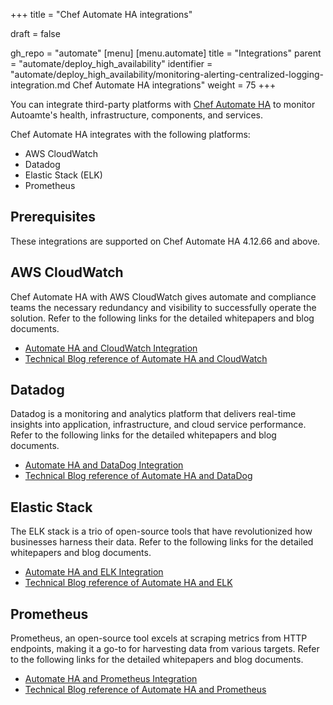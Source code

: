 +++
title = "Chef Automate HA integrations"

draft = false

gh_repo = "automate"
[menu]
  [menu.automate]
    title = "Integrations"
    parent = "automate/deploy_high_availability"
    identifier = "automate/deploy_high_availability/monitoring-alerting-centralized-logging-integration.md Chef Automate HA integrations"
    weight = 75
+++

You can integrate third-party platforms with [Chef Automate HA](/automate/ha) to monitor Autoamte's health, infrastructure, components, and services.

Chef Automate HA integrates with the following platforms:

- AWS CloudWatch
- Datadog
- Elastic Stack (ELK)
- Prometheus

## Prerequisites

These integrations are supported on Chef Automate HA 4.12.66 and above.

## AWS CloudWatch

Chef Automate HA with AWS CloudWatch gives automate and compliance teams the necessary redundancy and visibility to successfully operate the solution. Refer to the following links for the detailed whitepapers and blog documents.

- [Automate HA and CloudWatch Integration](https://github.com/chef/monitoring-integration-automate/blob/main/Whitepaper_AutomateHA_Monitoring_and_Alerting.md#cloudwatch-integration-with-automate-ha---monitoring)
- [Technical Blog reference of Automate HA and CloudWatch](https://www.chef.io/blog/monitoring-chef-automate-ha-with-cloudwatch)

## Datadog

Datadog is a monitoring and analytics platform that delivers real-time insights into application, infrastructure, and cloud service performance. Refer to the following links for the detailed whitepapers and blog documents.

- [Automate HA and DataDog Integration](https://github.com/chef/monitoring-integration-automate/blob/main/Whitepaper_AutomateHA_Monitoring_and_Alerting.md#datadog-integration-with-automate-ha---monitoring)
- [Technical Blog reference of Automate HA and DataDog](https://www.chef.io/blog/monitoring-chef-automate-ha-with-datadog)

## Elastic Stack

The ELK stack is a trio of open-source tools that have revolutionized how businesses harness their data. Refer to the following links for the detailed whitepapers and blog documents.

- [Automate HA and ELK Integration](https://github.com/chef/monitoring-integration-automate/blob/main/Whitepaper_AutomateHA_Monitoring_and_Alerting.md#elk-integration-with-automate-ha---centralised-logging)
- [Technical Blog reference of Automate HA and ELK](https://www.chef.io/blog/monitoring-chef-automate-ha-with-elk)

## Prometheus

Prometheus, an open-source tool excels at scraping metrics from HTTP endpoints, making it a go-to for harvesting data from various targets. Refer to the following links for the detailed whitepapers and blog documents.

- [Automate HA and Prometheus Integration](https://github.com/chef/monitoring-integration-automate/blob/main/Whitepaper_AutomateHA_Monitoring_and_Alerting.md#prometheus-integration-with-automate-ha---monitoring)
- [Technical Blog reference of Automate HA and Prometheus](https://www.chef.io/blog/monitoring-chef-automate-ha-with-prometheus)
